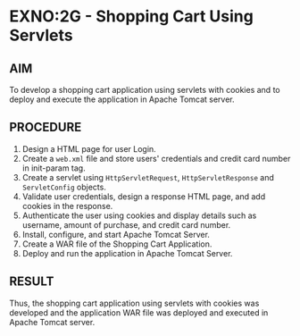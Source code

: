 # EXNO:2G - Shopping Cart Using Servlets

## AIM
To develop a shopping cart application using servlets with cookies and to deploy and execute the application in Apache Tomcat server.

## PROCEDURE
1. Design a HTML page for user Login.
2. Create a `web.xml` file and store users' credentials and credit card number in init-param tag.
3. Create a servlet using `HttpServletRequest`, `HttpServletResponse` and `ServletConfig` objects.
4. Validate user credentials, design a response HTML page, and add cookies in the response.
5. Authenticate the user using cookies and display details such as username, amount of purchase, and credit card number.
6. Install, configure, and start Apache Tomcat Server.
7. Create a WAR file of the Shopping Cart Application.
8. Deploy and run the application in Apache Tomcat Server.

## RESULT
Thus, the shopping cart application using servlets with cookies was developed and the application WAR file was deployed and executed in Apache Tomcat server.
